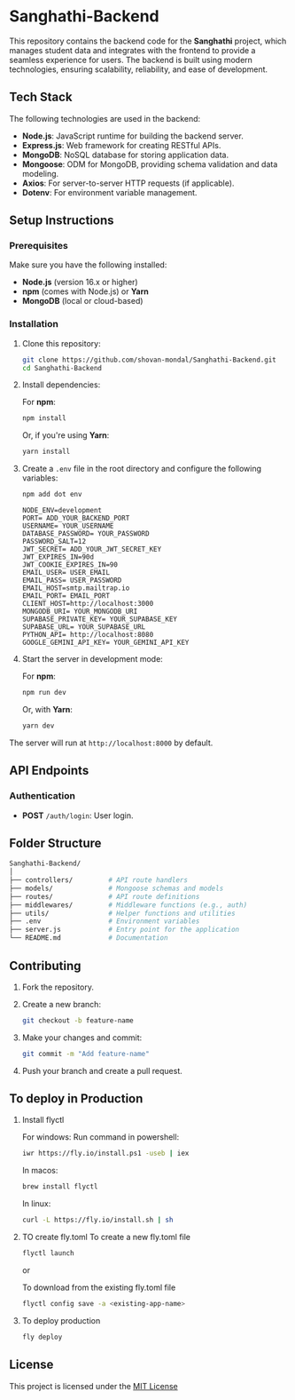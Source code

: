 # Sanghathi-Backend

This repository contains the backend code for the **Sanghathi** project, which manages student data and integrates with the frontend to provide a seamless experience for users. The backend is built using modern technologies, ensuring scalability, reliability, and ease of development.

## Tech Stack

The following technologies are used in the backend:

- **Node.js**: JavaScript runtime for building the backend server.
- **Express.js**: Web framework for creating RESTful APIs.
- **MongoDB**: NoSQL database for storing application data.
- **Mongoose**: ODM for MongoDB, providing schema validation and data modeling.
- **Axios**: For server-to-server HTTP requests (if applicable).
- **Dotenv**: For environment variable management.

## Setup Instructions

### Prerequisites

Make sure you have the following installed:

- **Node.js** (version 16.x or higher)
- **npm** (comes with Node.js) or **Yarn**
- **MongoDB** (local or cloud-based)

### Installation

1. Clone this repository:

    ```bash
    git clone https://github.com/shovan-mondal/Sanghathi-Backend.git
    cd Sanghathi-Backend
    ```

2. Install dependencies:

    For **npm**:

    ```bash
    npm install
    ```

    Or, if you're using **Yarn**:

    ```bash
    yarn install
    ```

3. Create a `.env` file in the root directory and configure the following variables:

    ```bash
    npm add dot env
    ```

    ```env
	NODE_ENV=development
	PORT= ADD_YOUR_BACKEND_PORT
	USERNAME= YOUR_USERNAME
	DATABASE_PASSWORD= YOUR_PASSWORD
	PASSWORD_SALT=12
	JWT_SECRET= ADD_YOUR_JWT_SECRET_KEY
	JWT_EXPIRES_IN=90d
	JWT_COOKIE_EXPIRES_IN=90
	EMAIL_USER= USER_EMAIL
	EMAIL_PASS= USER_PASSWORD
	EMAIL_HOST=smtp.mailtrap.io
	EMAIL_PORT= EMAIL_PORT
	CLIENT_HOST=http://localhost:3000
	MONGODB_URI= YOUR_MONGODB_URI
	SUPABASE_PRIVATE_KEY= YOUR_SUPABASE_KEY
	SUPABASE_URL= YOUR_SUPABASE_URL
	PYTHON_API= http://localhost:8080
	GOOGLE_GEMINI_API_KEY= YOUR_GEMINI_API_KEY
    ```

4. Start the server in development mode:

    For **npm**:

    ```bash
    npm run dev
    ```

    Or, with **Yarn**:

    ```bash
    yarn dev
    ```

The server will run at `http://localhost:8000` by default.

## API Endpoints

### Authentication

- **POST** `/auth/login`: User login.

## Folder Structure

```bash
Sanghathi-Backend/
│
├── controllers/         # API route handlers
├── models/              # Mongoose schemas and models
├── routes/              # API route definitions
├── middlewares/         # Middleware functions (e.g., auth)
├── utils/               # Helper functions and utilities
├── .env                 # Environment variables
├── server.js            # Entry point for the application
└── README.md            # Documentation
```
## Contributing

1. Fork the repository.
2. Create a new branch:

    ```bash
    git checkout -b feature-name
    ```

3. Make your changes and commit:

    ```bash
    git commit -m "Add feature-name"
    ```

4. Push your branch and create a pull request.

## To deploy in Production 

1. Install flyctl

    For windows:
    Run command in powershell:
    ```bash
    iwr https://fly.io/install.ps1 -useb | iex
    ```

    In macos:
    ```bash
    brew install flyctl
    ```

    In linux:
    ```bash
    curl -L https://fly.io/install.sh | sh
    ```

2. TO create fly.toml
    To create a new fly.toml file
    ```bash
    flyctl launch
    ```
    or

    To download from the existing fly.toml file
    ```bash
    flyctl config save -a <existing-app-name>
    ```

3. To deploy production 
    ```bash
    fly deploy
    ```

## License

This project is licensed under the [MIT License](LICENSE)